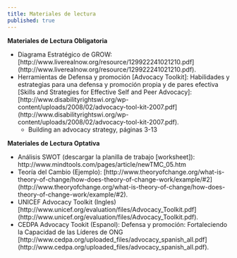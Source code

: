 ```yaml
---
title: Materiales de lectura
published: true
---
```


**Materiales de Lectura Obligatoria**
<ul>
<li>Diagrama Estratégico de GROW: [http://www.liverealnow.org/resource/129922241021210.pdf](http://www.liverealnow.org/resource/129922241021210.pdf).
<li>Herramientas de Defensa y promoción  [Advocacy Toolkit]: Habilidades y estrategias para una defensa y promoción  propia y de pares efectiva [Skills and Strategies for Effective Self and Peer Advocacy]: [http://www.disabilityrightswi.org/wp-content/uploads/2008/02/advocacy-tool-kit-2007.pdf](http://www.disabilityrightswi.org/wp-content/uploads/2008/02/advocacy-tool-kit-2007.pdf).
<ul>
<li>Building an advocacy strategy, páginas 3-13 
</ul></ul>

**Materiales de Lectura Optativa**
<ul><li>Análisis SWOT (descargar la planilla de trabajo [worksheet]): http://www.mindtools.com/pages/article/newTMC_05.htm
<li>Teoría del Cambio (Ejemplo):
[http://www.theoryofchange.org/what-is-theory-of-change/how-does-theory-of-change-work/example/#2](http://www.theoryofchange.org/what-is-theory-of-change/how-does-theory-of-change-work/example/#2).
<li>UNICEF Advocacy Toolkit  (Ingles) 
[http://www.unicef.org/evaluation/files/Advocacy_Toolkit.pdf](http://www.unicef.org/evaluation/files/Advocacy_Toolkit.pdf).
<li>CEDPA Advocacy Tookit (Espanol): Defensa y promoción: Fortaleciendo la Capacidad de las Líderes de ONG
[http://www.cedpa.org/uploaded_files/advocacy_spanish_all.pdf](http://www.cedpa.org/uploaded_files/advocacy_spanish_all.pdf).
</ul>
